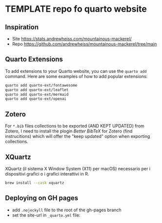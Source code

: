 # TEMPLATE repo fo quarto website


## Inspiration

- Site https://stats.andrewheiss.com/mountainous-mackerel/
- Repo https://github.com/andrewheiss/mountainous-mackerel/tree/main

## Quarto Extensions

To add extensions to your Quarto website, you can use the `quarto add` command. Here are some examples of how to add popular extensions:

```bash
quarto add quarto-ext/fontawesome
quarto add quarto-ext/leaflet
quarto add quarto-ext/mermaid
quarto add quarto-ext/openai
```

## Zotero

For `*.bib` files collections to be exported (AND KEPT UPDATED) from Zotero, I need to install the plogin *Better BibTeX* for Zotero (find instrucitions) which will offer the "keep updated" option when exporting collections.


## XQuartz 
XQuartz (il sistema X Window System (X11) per macOS) necessario per i dispositivi grafici o i grafici interattivi in R.

```bash
brew install --cask xquartz
```

## Deploying on GH pages

+ add `.nojeckyll` file to the root of the gh-pages branch
+ set the site-url in `_quarto.yml` file: 
